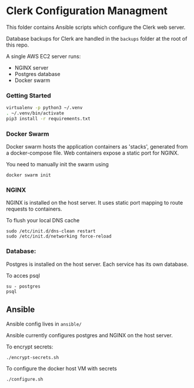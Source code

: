 # Clerk Configuration Managment

This folder contains Ansible scripts which configure the Clerk web server.

Database backups for Clerk are handled in the `backups` folder at the root of this repo.

A single AWS EC2 server runs:

- NGINX server
- Postgres database
- Docker swarm

### Getting Started

```bash
virtualenv -p python3 ~/.venv
. ~/.venv/bin/activate
pip3 install -r requirements.txt
```

### Docker Swarm

Docker swarm hosts the application containers as 'stacks', generated from a docker-compose file. Web containers expose a static port for NGINX.

You need to manually init the swarm using

```
docker swarm init
```

### NGINX

NGINX is installed on the host server. It uses static port mapping to route requests to containers.

To flush your local DNS cache

    sudo /etc/init.d/dns-clean restart
    sudo /etc/init.d/networking force-reload

### Database:

Postgres is installed on the host server. Each service has its own database.

To acces psql

    su - postgres
    psql

## Ansible

Ansible config lives in `ansible/`

Ansible currently configures postgres and NGINX on the host server.

To encrypt secrets:

    ./encrypt-secrets.sh

To configure the docker host VM with secrets

    ./configure.sh
